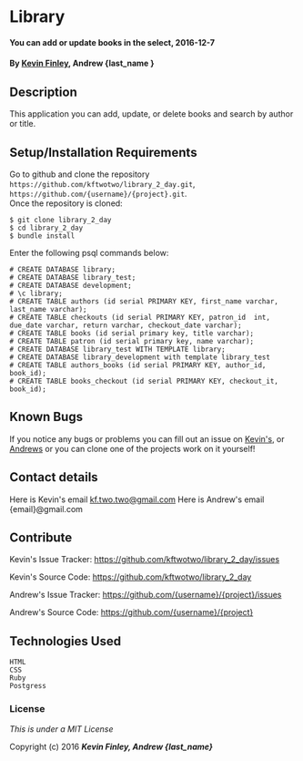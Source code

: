 # Library

#### You can add or update books in the select, 2016-12-7

#### By [Kevin Finley](http://www.kfinley.com), Andrew {last_name }

## Description

This application you can add, update, or delete books and search by author or title.

## Setup/Installation Requirements

Go to github and clone the repository `https://github.com/kftwotwo/library_2_day.git`, `https://github.com/{username}/{project}.git`.  
Once the repository is cloned:
```
$ git clone library_2_day
$ cd library_2_day
$ bundle install
```

Enter the following psql commands below:

```
# CREATE DATABASE library;
# CREATE DATABASE library_test;
# CREATE DATABASE development;
# \c library;
# CREATE TABLE authors (id serial PRIMARY KEY, first_name varchar, last_name varchar);
# CREATE TABLE checkouts (id serial PRIMARY KEY, patron_id  int, due_date varchar, return varchar, checkout_date varchar);
# CREATE TABLE books (id serial primary key, title varchar);
# CREATE TABLE patron (id serial primary key, name varchar);
# CREATE DATABASE library_test WITH TEMPLATE library;
# CREATE DATABASE library_development with template library_test
# CREATE TABLE authors_books (id serial PRIMARY KEY, author_id, book_id);
# CREATE TABLE books_checkout (id serial PRIMARY KEY, checkout_it, book_id);
```

## Known Bugs

If you notice any bugs or problems you can fill out an issue on [Kevin's](http://www.github.com/kftwotwo/library_2_day/issue), or [Andrews](http://www.github.com/kftwotwo/library_2_day/issue) or you can clone one of the projects work on it yourself!

## Contact details
Here is Kevin's email kf.two.two@gmail.com
Here is Andrew's email {email}@gmail.com

## Contribute

Kevin's Issue Tracker: https://github.com/kftwotwo/library_2_day/issues

Kevin's Source Code: https://github.com/kftwotwo/library_2_day

Andrew's Issue Tracker: https://github.com/{username}/{project}/issues

Andrew's Source Code: https://github.com/{username}/{project}


## Technologies Used
```
HTML
CSS
Ruby
Postgress
```
### License

*This is under a MIT License*

Copyright (c) 2016 **_Kevin Finley, Andrew {last_name}_**
